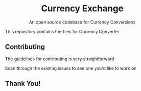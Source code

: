 <h1 align="center">Currency Exchange</h1>

<p align="center"> An open source codebase for Currency Conversions
    <br/>
</p>


This repository contains the files for Currency Converter 


## Contributing

The guidelines for contributing is very straightforward

Scan through the existing issues to see one you'd like to work on

## Thank You!


